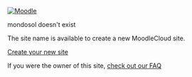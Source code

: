 [![Moodle](/app/assets/img/moodlecloud-logo-tm.png?1731722396)](https://moodlecloud.com/)

mondosol doesn't exist

The site name is available to create a new MoodleCloud site.

[Create your new site](https://www.moodlecloud.com/standard-plans/#pricing)

If you were the owner of this site, [check out our FAQ](https://support.moodle.com/support/solutions/articles/80000831928-moodlecloud-site-deleted-due-to-failed-payments)